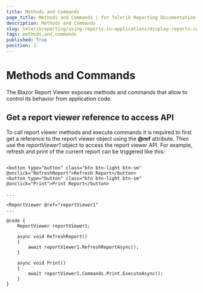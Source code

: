```yaml
---
title: Methods and Commands
page_title: Methods and Commands | for Telerik Reporting Documentation
description: Methods and Commands
slug: telerikreporting/using-reports-in-applications/display-reports-in-applications/web-application/blazor-report-viewer/methods-and-commands
tags: methods,and,commands
published: True
position: 3
---
```


# Methods and Commands



The Blazor Report Viewer exposes methods and commands that allow to control its behavior from application code.

## Get a report viewer reference to access API

To call report viewer methods and execute commands it is required to first get a reference to the report viewer object using the
          __@ref__ attribute.
          Then use the *reportViewer1* object to access the report viewer API. For example, refresh and print of
          the current report can be triggered like this:
        

	
````Razor

<button type="button" class="btn btn-light btn-sm" @onclick="RefreshReport">Refresh Report</button>
<button type="button" class="btn btn-light btn-sm" @onclick="Print">Print Report</button>

...

<ReportViewer @ref="reportViewer1"
...

@code {
    ReportViewer reportViewer1;

    async void RefreshReport()
    {
        await reportViewer1.RefreshReportAsync();
    }

    async void Print()
    {
        await reportViewer1.Commands.Print.ExecuteAsync();
    }
}
          
````


